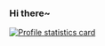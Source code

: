 ### Hi there~

[![Profile statistics card](https://github-readme-stats.vercel.app/api?username=vamsi3&hide=issues,contribs&show_icons=true&theme=ayu-mirage&hide_rank=true)](https://github.com/vamsi3)

<!--
[![Top languages statistics card](https://github-readme-stats.vercel.app/api/top-langs/?username=vamsi3&hide=assembly,c,cmake,emacs%20lisp,glsl,lex,m,Makefile,matlab,objective-c,openedge%20abl,perl,racket,ruby,shell,tsql,vhdl,yacc&exclude_repo=IITB-Programming-Languages,IITB-Database-Systems,IITB-Computer-Graphics&langs_count=10&layout=donut-vertical&theme=ayu-mirage)](https://github.com/vamsi3)

**vamsi3/vamsi3** is a ✨ _special_ ✨ repository because its `README.md` (this file) appears on your GitHub profile.

Here are some ideas to get you started:

- 🔭 I’m currently working on ...
- 🌱 I’m currently learning ...
- 👯 I’m looking to collaborate on ...
- 🤔 I’m looking for help with ...
- 💬 Ask me about ...
- 📫 How to reach me: ...
- 😄 Pronouns: ...
- ⚡ Fun fact: ...
-->

<!--
**vamsi3/vamsi3** is a ✨ _special_ ✨ repository because its `README.md` (this file) appears on your GitHub profile.

Here are some ideas to get you started:

- 🔭 I’m currently working on ...
- 🌱 I’m currently learning ...
- 👯 I’m looking to collaborate on ...
- 🤔 I’m looking for help with ...
- 💬 Ask me about ...
- 📫 How to reach me: ...
- 😄 Pronouns: ...
- ⚡ Fun fact: ...
-->
